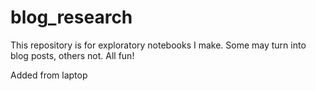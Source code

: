 # blog_research
This repository is for exploratory notebooks I make. Some may turn into blog posts, others not. All fun!

Added from laptop
